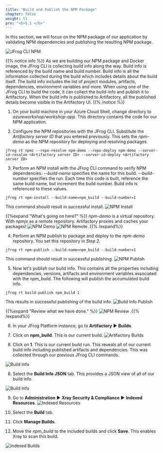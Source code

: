 ```yaml
---
title: "Build and Publish the NPM Package"
chapter: false
weight: 51
pre: "<b>5.1 </b>"
---
```


In this section, we will focus on the NPM package of our application by validating NPM dependencies and publishing the resulting NPM package.

![JFrog CLI NPM](/images/jfrog-cli-npm.svg)

{{% notice info %}}
As we are building our NPM package and Docker image, the JFrog CLI is collecting build info along the way. Build info is referenced by the build name and build number. Build info is all the information collected during the build which includes details about the build itself. The build info includes the list of project modules, artifacts, dependencies, environment variables and more. When using one of the JFrog CLI to build the code, it can collect the build-info and publish it to Artifactory. When the build info is published to Artifactory, all the published details become visible in the Artifactory UI. 
{{% /notice %}}

1. On your build machine in your Azure Cloud Shell, change directory to _azureworkshop/workshop-app_. This directory contains the code for our NPM application.

2. Configure the NPM repositories with the JFrog CLI. Substitute the _Artifactory server ID_ that you entered previously. This sets the _npm-demo_ as the NPM repository for deploying and resolving packages.

``
jfrog rt npmc --repo-resolve npm-demo --repo-deploy npm-demo --server-id-resolve <Artifactory server ID> --server-id-deploy <Artifactory server ID>
``

3. Perform an NPM install with the JFrog CLI command to verify NPM dependencies. _--build-name_ specifies the name for this build. _--build-number_ specifies the run. Each time this code is built, reference the same build name, but increment the build number. Build info is referenced to these values.

``
jfrog rt npm-install --build-name=npm_build --build-number=1
``

This command should result in successful install.
![NPM Install](/images/npm-install.png)

{{%expand "What's going on here?" %}}
_npm-demo_ is a virtual repository. With _npmjs_ as a remote repository. Artifactory proxies and caches your packages!
![NPM Demo](/images/npm-demo.png)
![NPM Remote](/images/npm-remote.png)
.{{% /expand%}}

4. Perform an NPM publish to package and deploy to the _npm-demo_ repository. You set this repository in _Step 2_.

``
jfrog rt npm-publish --build-name=npm_build --build-number=1
``

This command should result in successful publishing.
![NPM Publish](/images/npm-publish.png)

5. Now let's publish our build info. This contains all the properties including dependencies, versions, artifacts and environment variables associated with the _npm_build_. The following will publish the accumulated build info.

``
jfrog rt build-publish npm_build 1
``

This results in successful publishing of the build info.
![Build Info Publish](/images/build-info-publish.png)

{{%expand "Review what we have done." %}}
![NPM Review](/images/npm-review.png)
.{{% /expand%}}

6. In your JFrog Platform instance, go to **Artifactory** ► **Builds**.

10. Click on **npm_build**. This is our current build. 
![Artifactory Builds](/images/artifactory-builds.png)

7. Click on **1**. This is our current build run. This reveals all of our current build info including published artifacts and dependencies. This was collected through our previous JFrog CLI commands.

![Build Info](/images/npm-build-info.png)

8. Select the **Build Info JSON** tab. This provides a JSON view of all of our build info.

![Build Info](/images/npm-build-info-json.png)

9. Go to **Administration** ► **Xray Security & Compliance** ► **Indexed Resources**.
![Indexed Resources](/images/indexed-resources.png)

10. Select the **Build** tab.

11. Click **Manage Builds**.

12. Move the _npm_build_ to the included builds and click **Save**. This enables Xray to scan this build.

![Indexed Builds](/images/indexed-builds.png)

